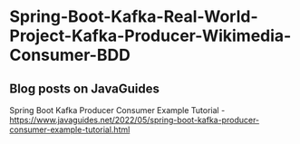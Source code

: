 # Spring-Boot-Kafka-Real-World-Project-Kafka-Producer-Wikimedia-Consumer-BDD
## Blog posts on JavaGuides
Spring Boot Kafka Producer Consumer Example Tutorial - https://www.javaguides.net/2022/05/spring-boot-kafka-producer-consumer-example-tutorial.html

